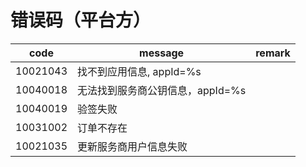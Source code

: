 # 错误码（平台方）

| code     | message                          | remark |
| -------- | -------------------------------- | ------ |
| 10021043 | 找不到应用信息, appId=%s         |        |
| 10040018 | 无法找到服务商公钥信息，appId=%s |        |
| 10040019 | 验签失败                         |        |
| 10031002 | 订单不存在                       |        |
| 10021035 | 更新服务商用户信息失败           |        |